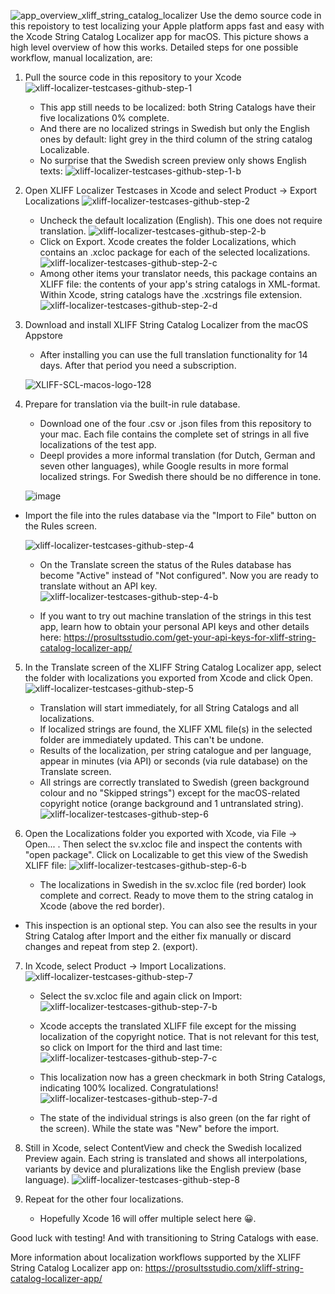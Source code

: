 ![app_overview_xliff_string_catalog_localizer](https://github.com/prosultsstudio/XLIFF-Localizer-Testcases/assets/16436079/cb2ea7e3-01bb-44b6-9ee4-72346c0fca65)
Use the demo source code in this repoistory to test localizing your Apple platform apps fast and easy with the Xcode String Catalog Localizer app for macOS.
This picture shows a high level overview of how this works. Detailed steps for one possible workflow, manual localization, are:

1. Pull the source code in this repository to your Xcode
![xliff-localizer-testcases-github-step-1](https://github.com/prosultsstudio/XLIFF-Localizer-Testcases/assets/16436079/c2a62247-0685-4a38-83ec-4366679befcf)
	- This app still needs to be localized: both String Catalogs have their five localizations 0% complete.
	- And there are no localized strings in Swedish but only the English ones by default: light grey in the third column of the string catalog Localizable.
	- No surprise that the Swedish screen preview only shows English texts:
![xliff-localizer-testcases-github-step-1-b](https://github.com/prosultsstudio/XLIFF-Localizer-Testcases/assets/16436079/0cf23274-fba2-4bbd-8561-22176bfa095a)

2. Open XLIFF Localizer Testcases in Xcode and select Product -> Export Localizations
![xliff-localizer-testcases-github-step-2](https://github.com/prosultsstudio/XLIFF-Localizer-Testcases/assets/16436079/537b9268-4ca3-4c2f-ae56-dc4c4b662a1c)
   - Uncheck the default localization (English). This one does not require translation.
![xliff-localizer-testcases-github-step-2-b](https://github.com/prosultsstudio/XLIFF-Localizer-Testcases/assets/16436079/10df4eee-bd18-4661-87bd-b283eac28f5f)
   - Click on Export. Xcode creates the folder <app name> Localizations, which contains an .xcloc package for each of the selected localizations.
![xliff-localizer-testcases-github-step-2-c](https://github.com/prosultsstudio/XLIFF-Localizer-Testcases/assets/16436079/e0fea97c-57e6-4018-b356-4b79382b9d74)
   - Among other items your translator needs, this package contains an XLIFF file: the contents of your app's string catalogs in XML-format. Within Xcode, string catalogs have the .xcstrings file extension.
![xliff-localizer-testcases-github-step-2-d](https://github.com/prosultsstudio/XLIFF-Localizer-Testcases/assets/16436079/04273b57-666f-4cbe-ab43-6c98d285c02d)

  
3. Download and install XLIFF String Catalog Localizer from the macOS Appstore
	- After installing you can use the full translation functionality for 14 days. After that period you need a subscription.

	![XLIFF-SCL-macos-logo-128](https://github.com/prosultsstudio/XLIFF-Localizer-Testcases/assets/16436079/c5f5d189-ac40-4bf4-b0f6-3b5ad6668b98)

4. Prepare for translation via the built-in rule database.
	- Download one of the four .csv or .json files from this repository to your mac. Each file contains the complete set of strings in all five localizations of the test app.
 	- Deepl provides a more informal translation (for Dutch, German and seven other languages), while Google results in more formal localized strings. For Swedish there should be no difference in tone.

	![image](https://github.com/prosultsstudio/XLIFF-Localizer-Testcases/assets/16436079/a050304e-5d61-4ab8-a50b-09a93d42ba61)
	
- Import the file into the rules database via the "Import to File" button on the Rules screen.
 
	![xliff-localizer-testcases-github-step-4](https://github.com/prosultsstudio/XLIFF-Localizer-Testcases/assets/16436079/a06911d1-f492-4017-bd5d-5ad9dae6b9c0)

	- On the Translate screen the status of the Rules database has become "Active" instead of "Not configured". Now you are ready to translate without an API key.
	![xliff-localizer-testcases-github-step-4-b](https://github.com/prosultsstudio/XLIFF-Localizer-Testcases/assets/16436079/32c5c572-e243-4d6a-ad40-684b4702437d)

	- If you want to try out machine translation of the strings in this test app, learn how to obtain your personal API keys and other details here: https://prosultsstudio.com/get-your-api-keys-for-xliff-string-catalog-localizer-app/
  
5. In the Translate screen of the XLIFF String Catalog Localizer app, select the folder with localizations you exported from Xcode and click Open.
![xliff-localizer-testcases-github-step-5](https://github.com/prosultsstudio/XLIFF-Localizer-Testcases/assets/16436079/76e9e123-ea1e-454e-86e0-36209693eb67)

   - Translation will start immediately, for all String Catalogs and all localizations.
   - If localized strings are found, the XLIFF XML file(s) in the selected folder are immediately updated. This can't be undone.
   - Results of the localization, per string catalogue and per language, appear in minutes (via API) or seconds (via rule database) on the Translate screen.
   - All strings are correctly translated to Swedish (green background colour and no "Skipped strings") except for the macOS-related copyright notice (orange background and 1 untranslated string).
	![xliff-localizer-testcases-github-step-6](https://github.com/prosultsstudio/XLIFF-Localizer-Testcases/assets/16436079/f125209a-e6ec-4edc-becb-696dff3a493d)


6. Open the Localizations folder you exported with Xcode, via File -> Open... . Then select the sv.xcloc file and inspect the contents with "open package". Click on Localizable to get this view of the Swedish XLIFF file:
![xliff-localizer-testcases-github-step-6-b](https://github.com/prosultsstudio/XLIFF-Localizer-Testcases/assets/16436079/d75b9470-89fb-4d07-9ffd-dbd855e0ba69)
	- The localizations in Swedish in the sv.xcloc file (red border) look complete and correct. Ready to move them to the string catalog in Xcode (above the red border).
 - This inspection is an optional step. You can also see the results in your String Catalog after Import and the either fix manually or discard changes and repeat from step 2. (export).

7. In Xcode, select Product -> Import Localizations.
![xliff-localizer-testcases-github-step-7](https://github.com/prosultsstudio/XLIFF-Localizer-Testcases/assets/16436079/25882a2b-a286-4ebb-9e46-f9cb9004562b)

	- Select the sv.xcloc file and again click on Import:
	![xliff-localizer-testcases-github-step-7-b](https://github.com/prosultsstudio/XLIFF-Localizer-Testcases/assets/16436079/e5bfe4fc-12ca-4363-8b79-3200e068d4d9)

	- Xcode accepts the translated XLIFF file except for the missing localization of the copyright notice. That is not relevant for this test, so click on Import for the third and last time:
	![xliff-localizer-testcases-github-step-7-c](https://github.com/prosultsstudio/XLIFF-Localizer-Testcases/assets/16436079/a10feb63-0b87-40ab-a757-ef942968519a)

   - This localization now has a green checkmark in both String Catalogs, indicating 100% localized. Congratulations!
	![xliff-localizer-testcases-github-step-7-d](https://github.com/prosultsstudio/XLIFF-Localizer-Testcases/assets/16436079/198faac6-eefb-4561-8ee0-6b9676f6e427)
	- The state of the individual strings is also green (on the far right of the screen). While the state was "New" before the import.
  
8. Still in Xcode, select ContentView and check the Swedish localized Preview again. Each string is translated and shows all interpolations, variants by device and pluralizations like the English preview (base language).
![xliff-localizer-testcases-github-step-8](https://github.com/prosultsstudio/XLIFF-Localizer-Testcases/assets/16436079/e82a4ad1-7e22-4f4f-9c29-7b7cf0a8024b)

9. Repeat for the other four localizations. 
	- Hopefully Xcode 16 will offer multiple select here 😀.

Good luck with testing! 
And with transitioning to String Catalogs with ease.

More information about localization workflows supported by the XLIFF String Catalog Localizer app on: https://prosultsstudio.com/xliff-string-catalog-localizer-app/
